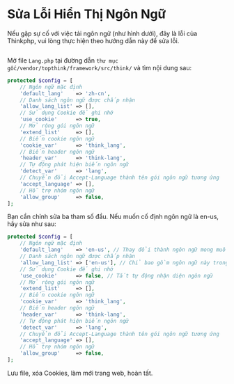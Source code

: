 # Sửa Lỗi Hiển Thị Ngôn Ngữ

Nếu gặp sự cố với việc tải ngôn ngữ (như hình dưới), đây là lỗi của Thinkphp, vui lòng thực hiện theo hướng dẫn này để sửa lỗi.

<figure><img src="../.gitbook/assets/image.png" alt=""><figcaption></figcaption></figure>

Mở file `Lang.php` tại đường dẫn `thư mục gốc/vendor/topthink/framework/src/think/` và tìm nội dung sau:

```php
protected $config = [
    // Ngôn ngữ mặc định
    'default_lang'    => 'zh-cn',
    // Danh sách ngôn ngữ được chấp nhận
    'allow_lang_list' => [],
    // Sử dụng Cookie để ghi nhớ
    'use_cookie'      => true,
    // Mở rộng gói ngôn ngữ
    'extend_list'     => [],
    // Biến cookie ngôn ngữ
    'cookie_var'      => 'think_lang',
    // Biến header ngôn ngữ
    'header_var'      => 'think-lang',
    // Tự động phát hiện biến ngôn ngữ
    'detect_var'      => 'lang',
    // Chuyển đổi Accept-Language thành tên gói ngôn ngữ tương ứng
    'accept_language' => [],
    // Hỗ trợ nhóm ngôn ngữ
    'allow_group'     => false,
];
```

Bạn cần chỉnh sửa ba tham số đầu. Nếu muốn cố định ngôn ngữ là en-us, hãy sửa như sau:

```php
protected $config = [
    // Ngôn ngữ mặc định
    'default_lang'    => 'en-us', // Thay đổi thành ngôn ngữ mong muốn
    // Danh sách ngôn ngữ được chấp nhận
    'allow_lang_list' => ['en-us'], // Chỉ bao gồm ngôn ngữ này trong mảng
    // Sử dụng Cookie để ghi nhớ
    'use_cookie'      => false, // Tắt tự động nhận diện ngôn ngữ
    // Mở rộng gói ngôn ngữ
    'extend_list'     => [],
    // Biến cookie ngôn ngữ
    'cookie_var'      => 'think_lang',
    // Biến header ngôn ngữ
    'header_var'      => 'think-lang',
    // Tự động phát hiện biến ngôn ngữ
    'detect_var'      => 'lang',
    // Chuyển đổi Accept-Language thành tên gói ngôn ngữ tương ứng
    'accept_language' => [],
    // Hỗ trợ nhóm ngôn ngữ
    'allow_group'     => false,
];
```

Lưu file, xóa Cookies, làm mới trang web, hoàn tất.
